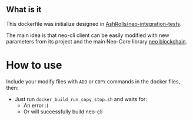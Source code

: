 ## What is it

This dockerfile was initialize designed in [AshRolls/neo-integration-tests](https://github.com/AshRolls/neo-integration-tests).

The main idea is that neo-cli client can be easily modified with new parameters from its project and the main Neo-Core library [neo blockchain](https://github.com/neo-project/neo/).

# How to use

Include your modify files with `ADD` or `COPY` commands in the docker files, then:

* Just run `docker_build_run_copy_stop.sh` and waits for:
  - An error :(
  - Or will successfully build neo-cli
